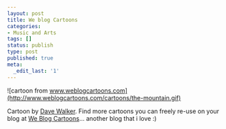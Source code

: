 ```yaml
---
layout: post
title: We blog Cartoons
categories:
- Music and Arts
tags: []
status: publish
type: post
published: true
meta:
  _edit_last: '1'
---
```

![cartoon from www.weblogcartoons.com](http://www.weblogcartoons.com/cartoons/the-mountain.gif)

Cartoon by [Dave Walker](http://www.cartoonchurch.com/blog/). Find more cartoons you can freely re-use on your blog at [We Blog Cartoons](http://www.weblogcartoons.com/)... another blog that i love :)
